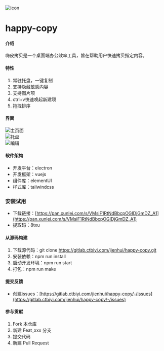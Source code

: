![icon](https://6465-dev-9g0suwuw61afb9f3-1252108641.tcb.qcloud.la/enobj/happy-copy/icon.png?sign=317f4325d1d96744e64cf26f73e123c9&t=1643177877)
# happy-copy

#### 介绍
嗨皮拷贝是一个桌面端办公效率工具，旨在帮助用户快速拷贝指定内容。

#### 特性
1. 常驻托盘，一键复制
2. 支持隐藏敏感内容
3. 支持图片项
4. ctrl+v快速唤起新建项
5. 拖拽排序

#### 界面
![主页面](https://6465-dev-9g0suwuw61afb9f3-1252108641.tcb.qcloud.la/enobj/happy-copy/%E4%B8%BB%E7%95%8C%E9%9D%A2.jpg?sign=4838429499dca4b80f00f7438ddb46f9&t=1643178117)   
![托盘](https://6465-dev-9g0suwuw61afb9f3-1252108641.tcb.qcloud.la/enobj/happy-copy/%E6%89%98%E7%9B%98.jpg?sign=603bc82e3a87a455329bd02d372832da&t=1643178152)  
![编辑](https://6465-dev-9g0suwuw61afb9f3-1252108641.tcb.qcloud.la/enobj/happy-copy/%E7%BC%96%E8%BE%91%E8%A7%86%E5%9B%BE.jpg?sign=084edefe3fc45cabf902ccd3442c2d99&t=1643178274)  

#### 软件架构
- 开发平台：electron
- 开发框架：vuejs
- 组件库：elementUI
- 样式库：tailwindcss

### 安装试用
- 下载链接：[https://pan.xunlei.com/s/VMsiF1RtNdBbcpOGIDjGmDZ_A1](https://pan.xunlei.com/s/VMsiF1RtNdBbcpOGIDjGmDZ_A1)
- 提取码：8txu

#### 从源码构建

1. 下载源代码：git clone https://gitlab.ctbiyi.com/jienhui/happy-copy.git
2. 安装依赖：npm run install
3. 启动开发环境：npm run start
4. 打包：npm run make

#### 提交反馈
- 创建issues：[https://gitlab.ctbiyi.com/jienhui/happy-copy/-/issues](https://gitlab.ctbiyi.com/jienhui/happy-copy/-/issues)

#### 参与贡献

1.  Fork 本仓库
2.  新建 Feat_xxx 分支
3.  提交代码
4.  新建 Pull Request
